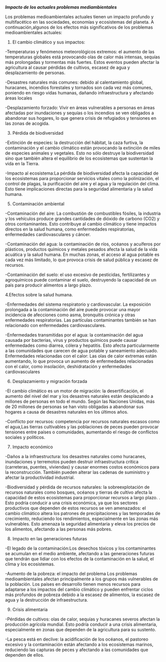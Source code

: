 _**Impacto de los actuales problemas mediambientales**_

Los problemas medioambientales actuales tienen un impacto profundo y multifacético en las sociedades, economías y ecosistemas del planeta. 
A continuación,algunos de los efectos más significativos de los problemas medioambientales actuales:

1. El cambio climático y sus impactos:

-Temperaturas y fenómenos meteorológicos extremos: el aumento de las temperaturas globales está provocando olas de calor más intensas, sequías más prolongadas y tormentas más fuertes. Estos eventos pueden afectar la agricultura al causar pérdidas de cultivos, escasez de agua y desplazamiento de personas.

-Desastres naturales más comunes: debido al calentamiento global, huracanes, incendios forestales y tornados son cada vez más comunes, poniendo en riesgo vidas humanas, dañando infraestructura y afectando áreas locales

-Desplazamiento forzado: Vivir en áreas vulnerables a personas en áreas afectadas por inundaciones y sequías o los incendios se ven obligados a abandonar sus hogares, lo que genera crisis de refugiados y tensiones en las zonas de acogida.

3. Pérdida de biodiversidad

-Extinción de especies: la destrucción del hábitat, la caza furtiva, la contaminación y el cambio climático están provocando la extinción de miles de especies animales y vegetales. Esto no sólo destruye la biodiversidad sino que también altera el equilibrio de los ecosistemas que sustentan la vida en la Tierra.

-Impacto al ecosistema:La pérdida de biodiversidad afecta la capacidad de los ecosistemas para proporcionar servicios vitales como la polinización, el control de plagas, la purificación del aire y el agua y la regulación del clima. Esto tiene implicaciones directas para la seguridad alimentaria y la salud humana.

5. Contaminación ambiental

-Contaminación del aire: La combustión de combustibles fósiles, la industria y los vehículos produce grandes cantidades de dióxido de carbono (CO2) y otros contaminantes. Esto contribuye al cambio climático y tiene impactos directos en la salud humana, como enfermedades respiratorias, enfermedades cardiovasculares y cáncer.

-Contaminación del agua: la contaminación de ríos, océanos y acuíferos por plásticos, productos químicos y metales pesados ​​afecta la salud de la vida acuática y la salud humana. En muchas zonas, el acceso al agua potable es cada vez más limitado, lo que provoca crisis de salud pública y escasez de recursos.

-Contaminación del suelo: el uso excesivo de pesticidas, fertilizantes y agroquímicos puede contaminar el suelo, destruyendo la capacidad de un país para producir alimentos a largo plazo.

4.Efectos sobre la salud humana. 

-Enfermedades del sistema respiratorio y cardiovascular. La exposición prolongada a la contaminación del aire puede provocar una mayor incidencia de afecciones como asma, bronquitis crónica y otras enfermedades respiratorias. Las partículas contaminantes también se han relacionado con enfermedades cardiovasculares.

-Enfermedades transmitidas por el agua: la contaminación del agua causada por bacterias, virus y productos químicos puede causar enfermedades como diarrea, cólera y hepatitis. Esto afecta particularmente a las comunidades que carecen de agua potable y saneamiento adecuado.
Enfermedades relacionadas con el calor: Las olas de calor extremas están aumentando, lo que provoca un aumento de enfermedades relacionadas con el calor, como insolación, deshidratación y enfermedades cardiovasculares

6. Desplazamiento y migración forzada

-El cambio climático es un motor de migración: la desertificación, el aumento del nivel del mar y los desastres naturales están desplazando a millones de personas en todo el mundo. Según las Naciones Unidas, más de 20 millones de personas se han visto obligadas a abandonar sus hogares a causa de desastres naturales en los últimos años.

-Conflicto por recursos: competencia por recursos naturales escasos como el agua,Las tierras cultivables y las poblaciones de peces pueden provocar tensiones entre países o comunidades, aumentando el riesgo de conflictos sociales y políticos.

7. Impacto económico

-Daños a la infraestructura: los desastres naturales como huracanes, inundaciones y terremotos pueden destruir infraestructura crítica (carreteras, puentes, viviendas) y causar enormes costos económicos para la reconstrucción. También pueden alterar las cadenas de suministro y afectar la productividad industrial.

-Biodiversidad y pérdida de recursos naturales: la sobreexplotación de recursos naturales como bosques, océanos y tierras de cultivo afecta la capacidad de estos ecosistemas para proporcionar recursos a largo plazo. . Esto podría conducir a una crisis económica, ya que los sectores productivos que dependen de estos recursos se ven amenazados: el cambio climático altera los patrones de precipitaciones y las temporadas de crecimiento, reduciendo los rendimientos, especialmente en las zonas más vulnerables. Esto amenaza la seguridad alimentaria y eleva los precios de los alimentos, afectando a las personas más pobres.

8. Impacto en las generaciones futuras

-El legado de la contaminación:Los desechos tóxicos y los contaminantes se acumulan en el medio ambiente, afectando a las generaciones futuras que tendrán que lidiar con los efectos de la contaminación en la salud, el clima y los ecosistemas.

-Aumento de la pobreza: el impacto del problema Los problemas medioambientales afectan principalmente a los grupos más vulnerables de la población. Los países en desarrollo tienen menos recursos para adaptarse a los impactos del cambio climático y pueden enfrentar ciclos más profundos de pobreza debido a la escasez de alimentos, la escasez de agua y la destrucción de infraestructura.

9. Crisis alimentaria

-Pérdidas de cultivos: olas de calor, sequías y huracanes severos afectan la producción agrícola mundial. Esto podría conducir a una crisis alimentaria, especialmente en zonas que dependen de la agricultura para su sustento.

-La pesca está en declive: la acidificación de los océanos, el pastoreo excesivo y la contaminación están afectando a los ecosistemas marinos, reduciendo las capturas de peces y afectando a las comunidades que dependen de ellos.
